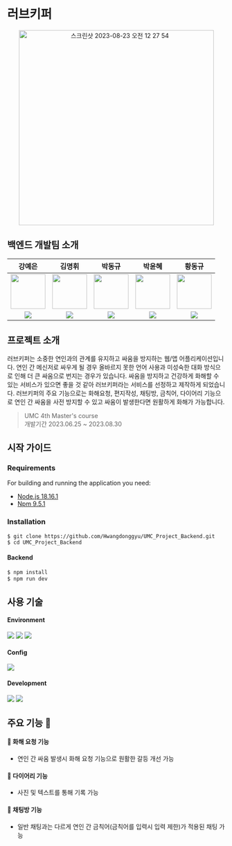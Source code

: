 # 러브키퍼

<div align="center">
<img width="450" alt="스크린샷 2023-08-23 오전 12 27 54" src="https://github.com/Hwangdonggyu/UMC_Project_Backend/assets/121680372/4d012627-3572-42ce-8c04-d09ceb67c250">
</div>

## 백엔드 개발팀 소개
| 강예은 | 김명휘 | 박동규 | 박윤혜 | 황동규 |
| :---: | :---: | :---: | :---: | :---: |
| <img src='https://makeus-challenge.notion.site/image/https%3A%2F%2Fs3-us-west-2.amazonaws.com%2Fsecure.notion-static.com%2F6e3b14dc-3df4-4c77-8f63-8a28ae1b16fb%2FIMG_2331.jpeg?table=block&id=f3b793a4-263a-4a95-b1e6-7068eea5bfb4&spaceId=f1912130-0409-4e90-a90f-6091ae253e73&width=580&userId=&cache=v2' height=80 width=80></img> | <img src='https://makeus-challenge.notion.site/image/https%3A%2F%2Fs3-us-west-2.amazonaws.com%2Fsecure.notion-static.com%2F9fe6ee24-8c99-4c16-a722-7c97b5c6fd19%2FKakaoTalk_20230629_172112840.jpg?table=block&id=9090ecdb-8f70-4045-932c-6c2e3f90bc72&spaceId=f1912130-0409-4e90-a90f-6091ae253e73&width=2000&userId=&cache=v2' height=80 width=80></img> | <img src='https://makeus-challenge.notion.site/image/https%3A%2F%2Fs3-us-west-2.amazonaws.com%2Fsecure.notion-static.com%2Fcd4b60b0-2fd2-4545-82a9-caa695d74be5%2FIMG_7793.jpeg?table=block&id=0991bb94-0b8e-4c5b-903d-e194e85635da&spaceId=f1912130-0409-4e90-a90f-6091ae253e73&width=770&userId=&cache=v2' height=80 width=80></img> | <img src='https://makeus-challenge.notion.site/image/https%3A%2F%2Fs3-us-west-2.amazonaws.com%2Fsecure.notion-static.com%2Ff44a7f42-0622-4f41-a49f-06efa7d30a3c%2FKakaoTalk_Photo_2023-06-17-17-26-11.jpeg?table=block&id=64f022f6-44f0-4578-9845-18d8fff5868c&spaceId=f1912130-0409-4e90-a90f-6091ae253e73&width=2000&userId=&cache=v2' height=80 width=80></img> | <img src='https://avatars.githubusercontent.com/u/121680372?v=4' height=80 width=80></img> |
| <a href="https://github.com/Yeeun411"><img src="https://img.shields.io/badge/GitHub-181717?style=flat&logo=github&logoColor=FFFFFF&"/> | <a href="https://github.com/RedPanda54"><img src="https://img.shields.io/badge/GitHub-181717?style=flat&logo=github&logoColor=FFFFFF&"/> | <a href="https://github.com/dong99u"><img src="https://img.shields.io/badge/GitHub-181717?style=flat&logo=github&logoColor=FFFFFF&"/> | <a href="https://github.com/Yuunhye"><img src="https://img.shields.io/badge/GitHub-181717?style=flat&logo=github&logoColor=FFFFFF&"/> | <a href="https://github.com/Hwangdonggyu"><img src="https://img.shields.io/badge/GitHub-181717?style=flat&logo=github&logoColor=FFFFFF&"/> |

## 프로젝트 소개
러브키퍼는 소중한 연인과의 관계를 유지하고 싸움을 방지하는 웹/앱 어플리케이션입니다. 연인 간 메신저로 싸우게 될 경우 올바르지 못한 언어 사용과 미성숙한 대화 방식으로 인해 더 큰 싸움으로 번지는 경우가 있습니다. 싸움을 방지하고 건강하게 화해할 수 있는 서비스가 있으면 좋을 것 같아 러브키퍼라는 서비스를 선정하고 제작하게 되었습니다. 러브키퍼의 주요 기능으로는 화해요청, 편지작성, 채팅방, 금칙어, 다이어리 기능으로 연인 간 싸움을 사전 방지할 수 있고 싸움이 발생한다면 원활하게 화해가 가능합니다.
> UMC 4th Master's course </br>
> 개발기간 2023.06.25 ~ 2023.08.30

## 시작 가이드

### Requirements
For building and running the application you need:

+ <a href="https://nodejs.org/ca/blog/release/v18.16.1">Node.js 18.16.1</a>
+ <a href="https://www.npmjs.com/package/npm/v/9.5.1">Npm 9.5.1</a>

### Installation
```
$ git clone https://github.com/Hwangdonggyu/UMC_Project_Backend.git
$ cd UMC_Project_Backend
```

#### Backend
```javascript
$ npm install
$ npm run dev
```

## 사용 기술

#### Environment
<img src="https://img.shields.io/badge/visualstudiocode-007ACC?style=for-the-badge&logo=visualstudiocode&logoColor=white"> <img src="https://img.shields.io/badge/git-F05032?style=for-the-badge&logo=git&logoColor=white"> <img src="https://img.shields.io/badge/github-181717?style=for-the-badge&logo=github&logoColor=white">

#### Config
<img src="https://img.shields.io/badge/npm-CB3837?style=for-the-badge&logo=npm&logoColor=white"/>

#### Development
<img src="https://img.shields.io/badge/Node.js-339933?style=for-the-badge&logo=Node.js&logoColor=white"/> <img src="https://img.shields.io/badge/mongodb-47A248?style=for-the-badge&logo=mongodb&logoColor=white"/>


## 주요 기능 🐥

#### 🌱 화해 요청 기능
+ 연인 간 싸움 발생시 화해 요청 기능으로 원활한 갈등 개선 가능

#### 🌱 다이어리 기능
+ 사진 및 텍스트를 통해 기록 가능

#### 🌱 채팅방 기능
+ 일반 채팅과는 다르게 연인 간 금칙어(금칙어를 입력시 입력 제한)가 적용된 채팅 가능
